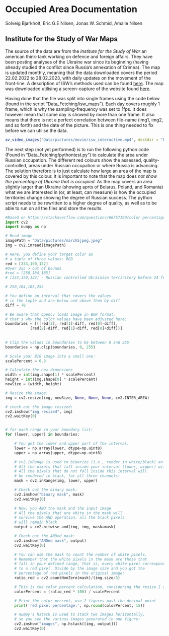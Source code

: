 Occupied Area Documentation
================
Solveig Bjørkholt, Eric G.E Nilsen, Jonas W. Schmid, Amalie Nilsen

## Institute for the Study of War Maps

The source of the data are from the *Institute for the Study of War* an
american think-tank working on defence and foreign affairs. They have
been posting analyses of the Ukraine war since its beginning (having
already studied the conflict since Russia’s annexation of Crimea). The
map is updated monthly, meaning that the data downloaded covers the
period 22.02.2022 to 28.02.2023, with daily updates on the movement of
the front-line. A description of ISW’s methods used can be found
[here](https://www.understandingwar.org/sites/default/files/Cartographical%20Methodology%20Explanation%20ISW%20CTP%202022.pdf).
The map was downloaded utilising a screen-capture of the website found
[here](https://storymaps.arcgis.com/stories/733fe90805894bfc8562d90b106aa895).

Having done that the file was split into single frames using the code
below (found in the script “Data_Fetching/isw_maps”). Each day covers
roughly 1 frame, which is why the sampling-frequency was set to 1fps. It
does however mean that some day is showed by more than one frame. It
also means that there is not a perfect correlation between file-name
(img1, img2, and so forth) and the date of the picture. This is one
thing needed to fix before we can utilise the data.

``` r
av_video_images("Data/pictures/movie/isw_interactive.mp4", destdir = "Data/pictures/movie", fps = 1)
```

The next step (not yet performed) is to run the following python code
(Found in “Data_Fetching/pythontest.py”) to calculate the area under
Russian occupation. The different red colours show the assessed,
quality-controlled, areas under Russian occupation or where Russia is
advancing. The solution therefore is to just calculate how large an area
of the map is covered by this colour. It is important to note that the
map does *not show the percentage of Ukraine that is occupied.* As the
map covers an area slightly larger than Ukraine (showing aprts of
Belarus, Poland, and Romania) what we are interested in (or, at least,
can measure) is how the occupied territories change showing the degree
of Russian success. The python script needs to be rewritten to a higher
degree of quality, as well as to be able to run on all the files and
store the results.

``` python
#Based on https://stackoverflow.com/questions/66757199/color-percentage-in-image-for-python-using-opencv
import cv2
import numpy as np

# Read image
imagePath = "Data/pictures/march5jpeg.jpeg"
img = cv2.imread(imagePath)

# Here, you define your target color as
# a tuple of three values: RGB
red = [233,150,122]
#Over 255 > out of bounds
#red = [250,184,185]
# [233,150,122] - Russian controlled Ukrainian terriritory before 24 feb 

# 250,184,185,255

# You define an interval that covers the values
# in the tuple and are below and above them by diff
diff = 70

# Be aware that opencv loads image in BGR format,
# that's why the color values have been adjusted here:
boundaries = [([red[2], red[1]-diff, red[0]-diff],
           [red[2]+diff, red[1]+diff, red[0]+diff])]
           
           
# Clip the values in boundaries to be between 0 and 255 
boundaries = np.clip(boundaries, 0, 255)           

# Scale your BIG image into a small one:
scalePercent = 0.3

# Calculate the new dimensions
width = int(img.shape[1] * scalePercent)
height = int(img.shape[0] * scalePercent)
newSize = (width, height)

# Resize the image:
img = cv2.resize(img, newSize, None, None, None, cv2.INTER_AREA)

# check out the image resized:
cv2.imshow("img resized", img)
cv2.waitKey(0)


# for each range in your boundary list:
for (lower, upper) in boundaries:

    # You get the lower and upper part of the interval:
    lower = np.array(lower, dtype=np.uint8)
    upper = np.array(upper, dtype=np.uint8)

    # cv2.inRange is used to binarize (i.e., render in white/black) an image
    # All the pixels that fall inside your interval [lower, uipper] will be white
    # All the pixels that do not fall inside this interval will
    # be rendered in black, for all three channels:
    mask = cv2.inRange(img, lower, upper)

    # Check out the binary mask:
    cv2.imshow("binary mask", mask)
    cv2.waitKey(0)

    # Now, you AND the mask and the input image
    # All the pixels that are white in the mask will
    # survive the AND operation, all the black pixels
    # will remain black
    output = cv2.bitwise_and(img, img, mask=mask)

    # Check out the ANDed mask:
    cv2.imshow("ANDed mask", output)
    cv2.waitKey(0)

    # You can use the mask to count the number of white pixels.
    # Remember that the white pixels in the mask are those that
    # fall in your defined range, that is, every white pixel corresponds
    # to a red pixel. Divide by the image size and you got the
    # percentage of red pixels in the original image:
    ratio_red = cv2.countNonZero(mask)/(img.size/3)

    # This is the color percent calculation, considering the resize I did earlier.
    colorPercent = (ratio_red * 100) / scalePercent

    # Print the color percent, use 2 figures past the decimal point
    print('red pixel percentage:', np.round(colorPercent, 15))

    # numpy's hstack is used to stack two images horizontally,
    # so you see the various images generated in one figure:
    cv2.imshow("images", np.hstack([img, output]))
    cv2.waitKey(0)
```
